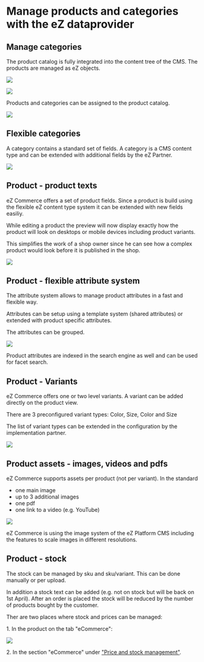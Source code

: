 # Manage products and categories with the eZ dataprovider

## Manage categories

The product catalog is fully integrated into the content tree of the CMS. The products are managed as eZ objects.

![](img/browse_products.png)

![](img/product_catalog.png)

Products and categories can be assigned to the product catalog.

![](img/sub_categories.png)

## Flexible categories

A category contains a standard set of fields. A category is a CMS content type and can be extended with additional fields by the eZ Partner.

![](img/flexible_categories.png)

## Product - product texts

eZ Commerce offers a set of product fields. Since a product is build using the flexible eZ content type system it can be extended with new fields easiliy.

While editing a product the preview will now display exactly how the product will look on desktops or mobile devices including product variants.

This simplifies the work of a shop owner since he can see how a complex product would look before it is published in the shop.

![](img/product_text.png)

## Product - flexible attribute system

The attribute system allows to manage product attributes in a fast and flexible way.

Attributes can be setup using a template system (shared attributes) or extended with product specific attributes.

The attributes can be grouped.

![](img/attribute_system.png)

Product attributes are indexed in the search engine as well and can be used for facet search. 

## Product - Variants

eZ Commerce offers one or two level variants. A variant can be added directly on the product view.

There are 3 preconfigured variant types:  Color, Size, Color and Size

The list of variant types can be extended in the configuration by the implementation partner.  

![](img/product_variants.png)

## Product assets - images, videos and pdfs

eZ Commerce supports assets per product (not per variant). In the standard

- one main image
- up to 3 additional images
- one pdf
- one link to a video (e.g. YouTube)

![](img/product_assets.png)

eZ Commerce is using the image system of the eZ Platform CMS including the features to scale images in different resolutions.

## Product - stock
	
The stock can be managed by sku and sku/variant. This can be done manually or per upload.

In addition a stock text can be added (e.g. not on stock but will be back on 1st April). After an order is placed the stock will be reduced by the number of products bought by the customer.

Ther are two places where stock and prices can be managed:

1\. In the product on the tab "eCommerce":

![](img/product_stock.png)

2\. In the section "eCommerce" under ["Price and stock management"](manage_prices_and_stock.md).
